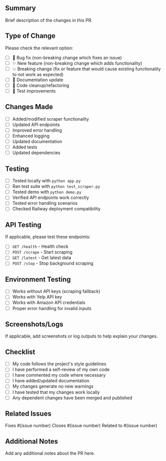 ## Summary

Brief description of the changes in this PR.

## Type of Change

Please check the relevant option:

- [ ] 🐛 Bug fix (non-breaking change which fixes an issue)
- [ ] ✨ New feature (non-breaking change which adds functionality)
- [ ] 💥 Breaking change (fix or feature that would cause existing functionality to not work as expected)
- [ ] 📖 Documentation update
- [ ] 🧹 Code cleanup/refactoring
- [ ] 🧪 Test improvements

## Changes Made

- [ ] Added/modified scraper functionality
- [ ] Updated API endpoints
- [ ] Improved error handling
- [ ] Enhanced logging
- [ ] Updated documentation
- [ ] Added tests
- [ ] Updated dependencies

## Testing

- [ ] Tested locally with `python app.py`
- [ ] Ran test suite with `python test_scraper.py`
- [ ] Tested demo with `python demo.py`
- [ ] Verified API endpoints work correctly
- [ ] Tested error handling scenarios
- [ ] Checked Railway deployment compatibility

## API Testing

If applicable, please test these endpoints:

- [ ] `GET /health` - Health check
- [ ] `POST /scrape` - Start scraping
- [ ] `GET /latest` - Get latest data
- [ ] `POST /stop` - Stop background scraping

## Environment Testing

- [ ] Works without API keys (scraping fallback)
- [ ] Works with Yelp API key
- [ ] Works with Amazon API credentials
- [ ] Proper error handling for invalid inputs

## Screenshots/Logs

If applicable, add screenshots or log outputs to help explain your changes.

## Checklist

- [ ] My code follows the project's style guidelines
- [ ] I have performed a self-review of my own code
- [ ] I have commented my code where necessary
- [ ] I have added/updated documentation
- [ ] My changes generate no new warnings
- [ ] I have tested that my changes work locally
- [ ] Any dependent changes have been merged and published

## Related Issues

Fixes #(issue number)
Closes #(issue number)
Related to #(issue number)

## Additional Notes

Add any additional notes about the PR here.
